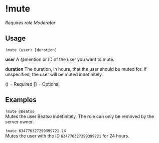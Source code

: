 # !mute
*Requires role Moderator*

## Usage

`!mute (user) [duration]`

**user**
A @mention or ID of the user you want to mute.

**duration**
The duration, in hours, that the user should be muted for. If unspecified, the user will be muted indefinitely.

() = Required
[] = Optional

## Examples

`!mute @Beatso`  
Mutes the user Beatso indefinitely. The role can only be removed by the server owner.

`!mute 634776327299399721 24`  
Mutes the user with the ID `634776327299399721` for 24 hours.
